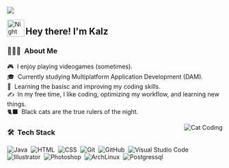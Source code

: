 
![](https://i.pinimg.com/736x/f6/52/b4/f652b4aa020ed9565dda599b98932271.jpg)

<img alt="Night Coding" src="./assets/Hand%20Wave.gif" width='40' align="left"/><h2>Hey there! I'm Kalz</h2>



### 👨🏻‍💻 &nbsp;About Me

🎮 &nbsp;I enjoy playing videogames (sometimes).  
🎓 &nbsp;Currently studying Multiplatform Application Development (DAM).  
🌱 &nbsp;Learning the basisc and improving my coding skills.  
✍️ &nbsp;In my free time, I like coding, optimizing my workflow, and learning new things.     
🐈‍⬛ &nbsp;Black cats are the true rulers of the night.  


<img alt="Cat Coding" src="https://i.pinimg.com/originals/80/7b/5c/807b5c4b02e765bb4930b7c66662ef4b.gif" align="right"/>

### 🛠 &nbsp;Tech Stack

![Java](https://img.shields.io/badge/-Java-05122A?style=flat&logo=Java&logoColor=FFA518)&nbsp;
![HTML](https://img.shields.io/badge/-HTML-05122A?style=flat&logo=HTML5)&nbsp;
![CSS](https://img.shields.io/badge/-CSS-05122A?style=flat&logo=CSS3&logoColor=1572B6)&nbsp;
![Git](https://img.shields.io/badge/-Git-05122A?style=flat&logo=git)&nbsp;
![GitHub](https://img.shields.io/badge/-GitHub-05122A?style=flat&logo=github)&nbsp;
![Visual Studio Code](https://img.shields.io/badge/-Visual%20Studio%20Code-05122A?style=flat&logo=visual-studio-code&logoColor=007ACC)&nbsp;
![Illustrator](https://img.shields.io/badge/-Illustrator-05122A?style=flat&logo=adobe-illustrator)&nbsp;
![Photoshop](https://img.shields.io/badge/-Photoshop-05122A?style=flat&logo=adobe-photoshop)&nbsp;
![ArchLinux](https://img.shields.io/badge/Arch_Linux-1793D1?style=for-the-badge&logo=arch-linux&logoColor=white)&nbsp;
![Postgressql](https://img.shields.io/badge/PostgreSQL-316192?style=for-the-badge&logo=postgresql&logoColor=white)&nbsp;
<!--### 🤝🏻 &nbsp;Connect with Me

<p align="center">
<a href="https://www.adityavsingh.com"><img src="https://img.shields.io/badge/-adityavsingh.com-3423A6?style=flat&logo=Google-Chrome&logoColor=white"/></a>
<a href="https://linkedin.com/in/AVS1508"><img src="https://img.shields.io/badge/-Aditya%20Vikram%20Singh-0077B5?style=flat&logo=Linkedin&logoColor=white"/></a>
<a href="mailto:avsingh@umass.edu"><img src="https://img.shields.io/badge/-avsingh@umass.edu-D14836?style=flat&logo=Gmail&logoColor=white"/></a>
<a href="https://instagram.com/adityavs_"><img src="https://img.shields.io/badge/-@adityavs__-E4405F?style=flat&logo=Instagram&logoColor=white"/></a>
<a href="https://facebook.com/AVS1508"><img src="https://img.shields.io/badge/-@AVS1508-1877F2?style=flat&logo=Facebook&logoColor=white"/></a>
<a href="https://www.pinterest.ca/AVS1508"><img src="https://img.shields.io/badge/-@AVS1508-BD081C?style=flat&logo=Pinterest&logoColor=white"/></a>
<a href="https://www.behance.net/AVS1508"><img src="https://img.shields.io/badge/-@AVS1508-1769FF?style=flat&logo=Behance&logoColor=white"/></a>
</p> -->
